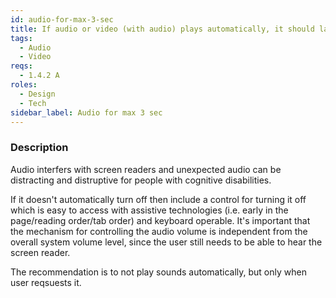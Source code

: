 ```yaml
---
id: audio-for-max-3-sec
title: If audio or video (with audio) plays automatically, it should last for less than three seconds or there must be a way to pause/stop/mute it
tags:
  - Audio
  - Video
reqs:
  - 1.4.2 A
roles:
  - Design
  - Tech
sidebar_label: Audio for max 3 sec
---
```


### Description

Audio interfers with screen readers and unexpected audio can be distracting and distruptive for people with cognitive disabilities.

If it doesn't automatically turn off then include a control for turning it off which is easy to access with assistive technologies (i.e. early in the page/reading order/tab order) and keyboard operable. It's important that the mechanism for controlling the audio volume is independent from the overall system volume level, since the user still needs to be able to hear the screen reader.

The recommendation is to not play sounds automatically, but only when user reqsuests it.
